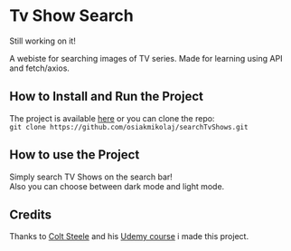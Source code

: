 # Tv Show Search

Still working on it!

A webiste for searching images of TV series. Made for learning using API and fetch/axios.

## How to Install and Run the Project

The project is available [here](https://osiakmikolaj.github.io/searchTvShows/) or you can clone the repo:<br/>
`git clone https://github.com/osiakmikolaj/searchTvShows.git`

## How to use the Project

Simply search TV Shows on the search bar!
<br>
Also you can choose between dark mode and light mode.

## Credits

Thanks to [Colt Steele](https://www.youtube.com/@ColtSteeleCode) and his [Udemy course](https://www.udemy.com/course/the-web-developer-bootcamp/) i made this project.
